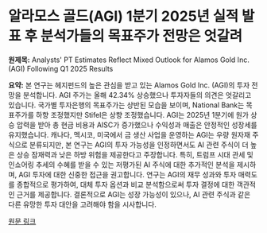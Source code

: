 # 알라모스 골드(AGI) 1분기 2025년 실적 발표 후 분석가들의 목표주가 전망은 엇갈려

**원제목:** Analysts' PT Estimates Reflect Mixed Outlook for Alamos Gold Inc. (AGI) Following Q1 2025 Results

**요약:** 본 연구는 헤지펀드의 높은 관심을 받고 있는 Alamos Gold Inc. (AGI)의 투자 전망을 분석합니다.  AGI 주가는 올해 42.34% 상승했으나 투자자들의 의견은 엇갈리고 있습니다.  국가별 투자은행의 목표주가는 상반된 모습을 보이며, National Bank는 목표주가를 하향 조정했지만 Stifel은 상향 조정했습니다.  AGI는 2025년 1분기에 원가 상승 압력을 받아 총 현금 비용과 AISC가 증가했으나 수익성과 매출은 안정적인 성장세를 유지했습니다.  캐나다, 멕시코, 미국에서 금 생산 사업을 운영하는 AGI는 우량 원자재 주식으로 분류되지만, 본 연구는  AGI의 투자 가능성을 인정하면서도 AI 관련 주식이 더 높은 상승 잠재력과 낮은 하방 위험을 제공한다고 주장합니다.  특히, 트럼프 시대 관세 및 인쇼어링 추세의 수혜를 받을 수 있는 저평가된 AI 주식에 대한 추가적인 분석을 제시하며, AGI 투자에 대한 신중한 접근을 권고합니다.  연구는 AGI의 재무 성과와 투자 매력도를 종합적으로 평가하여, 대체 투자 옵션과 비교 분석함으로써 투자 결정에 대한 객관적인 근거를 제공합니다.  결론적으로 AGI는 성장 가능성이 있으나,  AI 관련 주식과 같은 다른 유망한 투자 대안을 고려해야 함을 시사합니다.

[원문 링크](https://finance.yahoo.com/news/analysts-pt-estimates-reflect-mixed-215704155.html)
